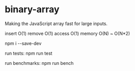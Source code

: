 # binary-array

Making the JavaScript array fast for large inputs.

insert O(1)
remove O(1)
access O(1)
memory O(N) ~ O(N*2)

npm i --save-dev

run tests:
npm run test

run benchmarks:
npm run bench
